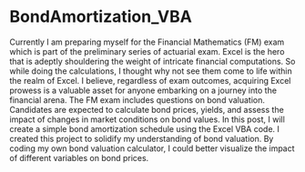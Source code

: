 # BondAmortization_VBA
Currently I am preparing myself for the Financial Mathematics (FM) exam which is part of the preliminary series of actuarial exam. Excel is the hero that is adeptly shouldering the weight of intricate financial computations. So while doing the calculations, I thought why not see them come to life within the realm of Excel. I believe, regardless of exam outcomes, acquiring Excel prowess is a valuable asset for anyone embarking on a journey into the financial arena. 
The FM exam includes questions on bond valuation. Candidates are expected to calculate bond prices, yields, and assess the impact of changes in market conditions on bond values. In this post, I will create a simple bond amortization schedule using the Excel VBA code. I created this project to solidify my understanding of bond valuation. By coding my own bond valuation calculator, I could better visualize the impact of different variables on bond prices.
